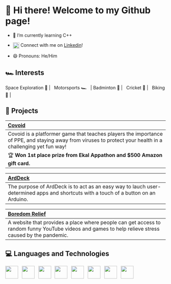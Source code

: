 # 👋 Hi there! Welcome to my Github page!

- 🌱 I’m currently learning C++
- <img src="https://image.flaticon.com/icons/png/512/174/174857.png" width=20 align=center> Connect with me on <a href="https://www.linkedin.com/in/gagan-deep-singh-9021/">Linkedin</a>!

- 😄 Pronouns: He/Him

## 🏎 Interests
Space Exploration 🔭 | &nbsp;
Motorsports 🏎️ &nbsp;  | Badminton 🏸 | &nbsp; Cricket 🏏 | &nbsp; Biking 🚴‍ |

## 📗 Projects
  | [Covoid](https://github.com/TheSpaceDragon/CovoidPlatformer) |
  | :--- |
  | Covoid is a platformer game that teaches players the importance of PPE, and staying away from viruses to protect your health in a challenging yet fun way! 
  🏆 **Won 1st place prize from Ekal Appathon and $500 Amazon gift card.**|
  
  | [ArdDeck](https://github.com/TheSpaceDragon/ArdDeck) |
  | :---   |
  |The purpose of ArdDeck is to act as an easy way to lauch user-determined apps and shortcuts with a touch of a button on an Arduino.|
    
  | [Boredom Relief](https://github.com/RaghavVerma24/Boredom-App) |
  | :---   |
  | A website that provides a place where people can get access to random funny YouTube videos and games to help relieve stress caused by the pandemic.|
  



## 💻 Languages and Technologies
<img src="https://upload.wikimedia.org/wikipedia/commons/6/61/HTML5_logo_and_wordmark.svg" width=40 align=center> &nbsp;
<img src="https://upload.wikimedia.org/wikipedia/commons/d/d5/CSS3_logo_and_wordmark.svg" width=40 align=center> &nbsp;
<img src="https://upload.wikimedia.org/wikipedia/commons/6/6a/JavaScript-logo.png" width=40 align=center> &nbsp;
<img src="https://brandslogos.com/wp-content/uploads/images/large/java-logo-1.png" width=40 align=center> &nbsp;
<img src="https://upload.wikimedia.org/wikipedia/commons/thumb/c/c3/Python-logo-notext.svg/1200px-Python-logo-notext.svg.png" width=40 align=center> &nbsp;
<img src="https://upload.wikimedia.org/wikipedia/commons/thumb/8/87/Arduino_Logo.svg/1024px-Arduino_Logo.svg.png" width=40 align=center> &nbsp;
<img src="https://unity3d.com/profiles/unity3d/themes/unity/images/pages/branding_trademarks/unity-tab-square-black.png" width=40 align=center> &nbsp;
<img src="https://upload.wikimedia.org/wikipedia/commons/thumb/c/cd/Visual_Studio_2017_Logo.svg/1024px-Visual_Studio_2017_Logo.svg.png" width=40 align=center> &nbsp;





<!--
**TheSpaceDragon/TheSpaceDragon** is a ✨ _special_ ✨ repository because its `README.md` (this file) appears on your GitHub profile.

Here are some ideas to get you started:

- 🔭 I’m currently working on ...
- 🌱 I’m currently learning ...
- 👯 I’m looking to collaborate on ...
- 🤔 I’m looking for help with ...
- 💬 Ask me about ...
- 📫 How to reach me: ...
- 😄 Pronouns: ...
- ⚡ Fun fact: ...
-->
